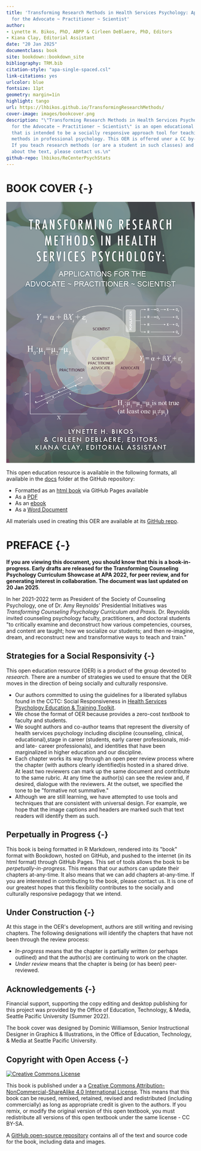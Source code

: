 ```yaml
--- 
title: 'Transforming Research Methods in Health Services Psychology: Applications
  for the Advocate ~ Practitioner ~ Scientist'
author:
- Lynette H. Bikos, PhD, ABPP & Cirleen DeBlaere, PhD, Editors
- Kiana Clay, Editorial Assistant
date: "20 Jan 2025"
documentclass: book
site: bookdown::bookdown_site
bibliography: TRM.bib
citation-style: "apa-single-spaced.csl"
link-citations: yes
urlcolor: blue
fontsize: 11pt
geometry: margin=1in
highlight: tango
url: https://lhbikos.github.io/TransformingResearchMethods/
cover-image: images/bookcover.png
description: "\"Transforming Research Methods in Health Services Psychology:  Applications
  for the Advocate ~ Practitioner ~ Scientist\" is an open educational resource (OER)
  that is intended to be a socially responsive approach tool for teaching research
  methods in professional psychology. This OER is offered uner a CC by-SA 4.0 license.
  If you teach research methods (or are a student in such classes) and have feedback
  about the text, please contact us.\n"
github-repo: lhbikos/ReCenterPsychStats
---
```




# BOOK COVER {-}

![An image of the book cover. It includes three overlapping, pastel-colored, circles representing advocacy, practice, and science.  These are surrounded by a handful of statistical symbols and formulae.  methods.](images/bookcover.png)

This open education resource is available in the following formats, all available in the [docs](https://github.com/lhbikos/TransformingResearchMethods/tree/main/docs) folder at the GitHub repository:

* Formatted as an [html book](https://lhbikos.github.io/TransformingResearchMethods/) via GitHub Pages available 
* As a [PDF](https://github.com/lhbikos/TransformingResearchMethods/blob/main/docs/TransformingResearchMethods.pdf) 
* As an [ebook](https://github.com/lhbikos/TransformingResearchMethods/blob/main/docs/TransformingResearchMethods.epub)
* As a [Word Document](https://github.com/lhbikos/TransformingResearchMethods/blob/main/docs/TransformingResearchMethods.docx)

All materials used in creating this OER are available at its [GitHub repo](https://github.com/lhbikos/TransformingResearchMethods).

# PREFACE {-}

**If you are viewing this document, you should know that this is a book-in-progress.  Early drafts are released for the Transforming Counseling Psychology Curriculum Showcase at APA 2022, for peer review, and for generating interest in collaboration. The document was last updated on 20 Jan 2025**.  

In her 2021-2022 term as President of the Society of Counseling Psychology, one of Dr. Amy Reynolds' Presidential Initiatives was *Transforming Counseling Psychology Curriculum and Praxis.* Dr. Reynolds invited counseling psychology faculty, practitioners, and doctoral students "to critically examine and deconstruct how various competencies, courses, and content are taught; how we socialize our students; and then re-imagine, dream, and reconstruct new and transformative ways to teach and train."

## Strategies for a Social Responsivity {-}

This open education resource (OER) is a product of the group devoted to *research*. There are a number of strategies we used to ensure that the OER moves in the direction of being socially and culturally responsive.

* Our authors committed to using the guidelines for a liberated syllabus found in the CCTC: Social Responsiveness in [Health Services Psychology Education & Training Toolkit](https://pr4tb8rrj317wdwt3xlafg2p-wpengine.netdna-ssl.com/wp-content/uploads/2021/05/CCTC_Socially-Responsive-HSP-Ed-Training_v7.pdf). 
* We chose the format of OER because provides a zero-cost *textbook* to faculty and students. 
* We sought authors and co-author teams that represent the diversity of health services psychology including discipline (counseling, clinical, educational),stage in career (students, early career professionals, mid- and late- career professionals), and identities that have been  marginalized in higher education and our discipline. 
* Each chapter works its way through an open peer review process where the chapter (with authors clearly identified)is hosted in a shared drive. At least two reviewers can mark up the same document and contribute to the same rubric. At any time the author(s) can see the review and, if desired, dialogue with the reviewers. At the outset, we specified the tone to be "formative not summative."
* Although we are still learning, we have attempted to use tools and techniques that are consistent with universal design. For example, we hope that the image captions and headers are marked such that text readers will identify them as such.

## Perpetually in Progress {-}

This book is being formatted in R Markdown, rendered into its "book" format with Bookdown, hosted on GitHub, and pushed to the internet (in its html format) through GitHub Pages. This set of tools allows the book to be *perpetually-in-progress.* This means that our authors can update their chapters at-any-time. It also means that we can add chapters at-any-time. If you are interested in contributing to the book, please contact us. It is one of our greatest hopes that this flexibility contributes to the socially and culturally responsive pedagogy that we intend.

## Under Construction {-}

At this stage in the OER's development, authors are still writing and revising chapters. The following designations will identify the chapters that have not been through the review process:

* *In-progress* means that the chapter is partially written (or perhaps outlined) and that the author(s) are continuing to work on the chapter.
* *Under review* means that the chapter is being (or has been) peer-reviewed. 

## Acknowledgements {-}

Financial support, supporting the copy editing and desktop publishing for this project was provided by the Office of Education, Technology, & Media, Seattle Pacific University (Summer 2022).

The book cover was designed by Dominic Williamson, Senior Instructional Designer in Graphics & Illustrations, in the Office of Education, Technology, & Media at Seattle Pacific University.

## Copyright with Open Access {-}

<a rel="license" href="http://creativecommons.org/licenses/by-nc-sa/4.0/"><img alt="Creative Commons License" style="border-width:0" src="https://i.creativecommons.org/l/by-nc-sa/4.0/88x31.png" /></a>

This book is published under a a <a rel="license" href="http://creativecommons.org/licenses/by-nc-sa/4.0/">Creative Commons Attribution-NonCommercial-ShareAlike 4.0 International License</a>. This means that this book can be reused, remixed, retained, revised and redistributed (including commercially) as long as appropriate credit is given to the authors. If you remix, or modify the original version of this open textbook, you must redistribute all versions of this open textbook under the same license - CC BY-SA.

A [GitHub open-source repository](https://github.com/lhbikos/TransformingResearchMethods) contains all of the text and source code for the book, including data and images. 





